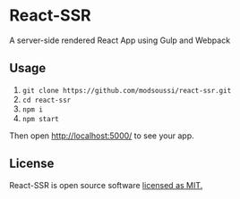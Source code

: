 # React-SSR
A server-side rendered React App using Gulp and Webpack

## Usage
1. `git clone https://github.com/modsoussi/react-ssr.git`
2. `cd react-ssr`
3. `npm i`
4. `npm start`

Then open [http://localhost:5000/](http://localhost:5000/) to see your app.

## License
React-SSR is open source software [licensed as MIT.](https://github.com/modsoussi/react-ssr/blob/master/LICENSE)